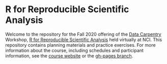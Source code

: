 # R for Reproducible Scientific Analysis

Welcome to the repository for the Fall 2020 offering of the [Data Carpentry](https://datacarpentry.org/) Workshop, [R for Reproducible Scientific Analysis](http://swcarpentry.github.io/r-novice-gapminder/) held virtually at NCI. This repository contains planning materials and practice exercises. For more information about the course, including schedules and participant information, see the [course website](https://abcsfrederick.github.io/Intro-to-R-Fall2020/) or the [gh-pages branch](https://github.com/abcsFrederick/Intro-to-R-Fall2020/tree/gh-pages).
